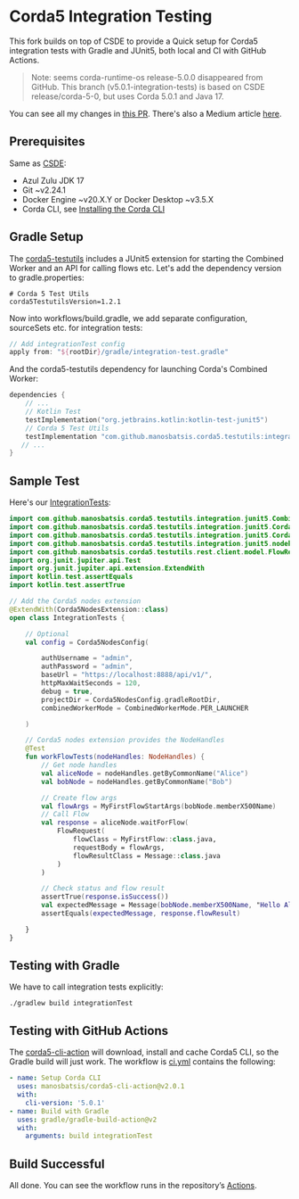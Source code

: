 
# Corda5 Integration Testing

This fork builds on top of CSDE to provide a Quick setup for Corda5 integration tests with Gradle and JUnit5, 
both local and CI with GitHub Actions. 

> Note: seems corda-runtime-os release-5.0.0 disappeared from GitHub. This branch (v5.0.1-integration-tests) is based on CSDE release/corda-5-0, but uses Corda 5.0.1 and Java 17.

You can see all my changes in [this PR](https://github.com/manosbatsis/CSDE-cordapp-integration-testing/pull/1). 
There's also a Medium article [here](https://medium.com/@manosbatsis/corda5-integration-testing-4e98d6a195cd).

## Prerequisites

Same as [CSDE](https://docs.r3.com/en/tools-corda5/csde/prerequisites.html):

- Azul Zulu JDK 17
- Git ~v2.24.1
- Docker Engine ~v20.X.Y or Docker Desktop ~v3.5.X
- Corda CLI, see [Installing the Corda CLI](https://docs.r3.com/en/platform/corda/5.0/developing-applications/tooling/installing-corda-cli.html)

## Gradle Setup

The [corda5-testutils](https://github.com/manosbatsis/corda5-testutils) includes a JUnit5 extension 
for starting the Combined Worker and an API for calling flows etc. Let's add the dependency version to gradle.properties:

```properties
# Corda 5 Test Utils
corda5TestutilsVersion=1.2.1
```

Now into workflows/build.gradle, we add separate configuration, sourceSets etc. for integration tests:

```kotlin
// Add integrationTest config
apply from: "${rootDir}/gradle/integration-test.gradle"
```

And the corda5-testutils dependency for launching Corda's Combined Worker:

```kotlin
dependencies {
    // ...
    // Kotlin Test
    testImplementation("org.jetbrains.kotlin:kotlin-test-junit5")
    // Corda 5 Test Utils
    testImplementation "com.github.manosbatsis.corda5.testutils:integration-junit5:$corda5TestutilsVersion"
   // ...
}
```


## Sample Test

Here's our [IntegrationTests](workflows/src/integrationTest/kotlin/com/r3/developers/csdetemplate/flowexample/workflows/IntegrationTests.kt):

```kotlin
import com.github.manosbatsis.corda5.testutils.integration.junit5.CombinedWorkerMode
import com.github.manosbatsis.corda5.testutils.integration.junit5.Corda5NodesConfig
import com.github.manosbatsis.corda5.testutils.integration.junit5.Corda5NodesExtension
import com.github.manosbatsis.corda5.testutils.integration.junit5.nodehandles.NodeHandles
import com.github.manosbatsis.corda5.testutils.rest.client.model.FlowRequest
import org.junit.jupiter.api.Test
import org.junit.jupiter.api.extension.ExtendWith
import kotlin.test.assertEquals
import kotlin.test.assertTrue

// Add the Corda5 nodes extension
@ExtendWith(Corda5NodesExtension::class)
open class IntegrationTests {

    // Optional
    val config = Corda5NodesConfig(

        authUsername = "admin",
        authPassword = "admin",
        baseUrl = "https://localhost:8888/api/v1/",
        httpMaxWaitSeconds = 120,
        debug = true,
        projectDir = Corda5NodesConfig.gradleRootDir,
        combinedWorkerMode = CombinedWorkerMode.PER_LAUNCHER

    )

    // Corda5 nodes extension provides the NodeHandles
    @Test
    fun workFlowTests(nodeHandles: NodeHandles) {
        // Get node handles
        val aliceNode = nodeHandles.getByCommonName("Alice")
        val bobNode = nodeHandles.getByCommonName("Bob")

        // Create flow args
        val flowArgs = MyFirstFlowStartArgs(bobNode.memberX500Name)
        // Call Flow
        val response = aliceNode.waitForFlow(
            FlowRequest(
                flowClass = MyFirstFlow::class.java,
                requestBody = flowArgs,
                flowResultClass = Message::class.java
            )
        )

        // Check status and flow result
        assertTrue(response.isSuccess())
        val expectedMessage = Message(bobNode.memberX500Name, "Hello Alice, best wishes from Bob")
        assertEquals(expectedMessage, response.flowResult)

    }
}
```

## Testing with Gradle

We have to call integration tests explicitly:

```
./gradlew build integrationTest
```


## Testing with GitHub Actions

The [corda5-cli-action](https://github.com/manosbatsis/corda5-cli-action) will download, install and cache Corda5 CLI, 
so the Gradle build will just work. The workflow is [ci.yml](.github/workflows/ci.yml) contains the following:

```yaml
- name: Setup Corda CLI
  uses: manosbatsis/corda5-cli-action@v2.0.1
  with:
    cli-version: '5.0.1'
- name: Build with Gradle
  uses: gradle/gradle-build-action@v2
  with:
    arguments: build integrationTest
```
## Build Successful

All done. You can see the workflow runs in the repository’s [Actions](https://github.com/manosbatsis/CSDE-cordapp-integration-testing/actions).

